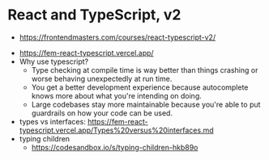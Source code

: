 # React and TypeScript, v2

- <https://frontendmasters.com/courses/react-typescript-v2/>

* <https://fem-react-typescript.vercel.app/>
* Why use typescript?
  - Type checking at compile time is way better than things crashing or worse behaving unexpectedly at run time.
  - You get a better development experience because autocomplete knows more about what you're intending on doing.
  - Large codebases stay more maintainable because you're able to put guardrails on how your code can be used.
* types vs interfaces: <https://fem-react-typescript.vercel.app/Types%20versus%20interfaces.md>
* typing children
  - <https://codesandbox.io/s/typing-children-hkb89o>
